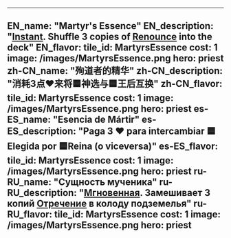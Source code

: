 ---

EN_name: "Martyr's Essence"
EN_description: "<u><u>Instant</u></u>. Shuffle 3 copies of <a href = '../en/abilities#Renounce'>Renounce</a> into the deck"
EN_flavor: 
tile_id: MartyrsEssence
cost: 1
image: /images/MartyrsEssence.png
hero: priest
zh-CN_name: "殉道者的精华"
zh-CN_description: "消耗3点❤️来将🟦神选与🟦王后互换"
zh-CN_flavor: 
tile_id: MartyrsEssence
cost: 1
image: /images/MartyrsEssence.png
hero: priest
es-ES_name: "Esencia de Mártir"
es-ES_description: "Paga 3 ❤️ para intercambiar 🟦Elegida por 🟦Reina (o viceversa)"
es-ES_flavor: 
tile_id: MartyrsEssence
cost: 1
image: /images/MartyrsEssence.png
hero: priest
ru-RU_name: "Сущность мученика"
ru-RU_description: "<u><u>Мгновенная</u></u>. Замешивает 3 копий <a href = '../ru_ru/abilities#Renounce'>Отречение</a> в колоду подземелья"
ru-RU_flavor: 
tile_id: MartyrsEssence
cost: 1
image: /images/MartyrsEssence.png
hero: priest
---